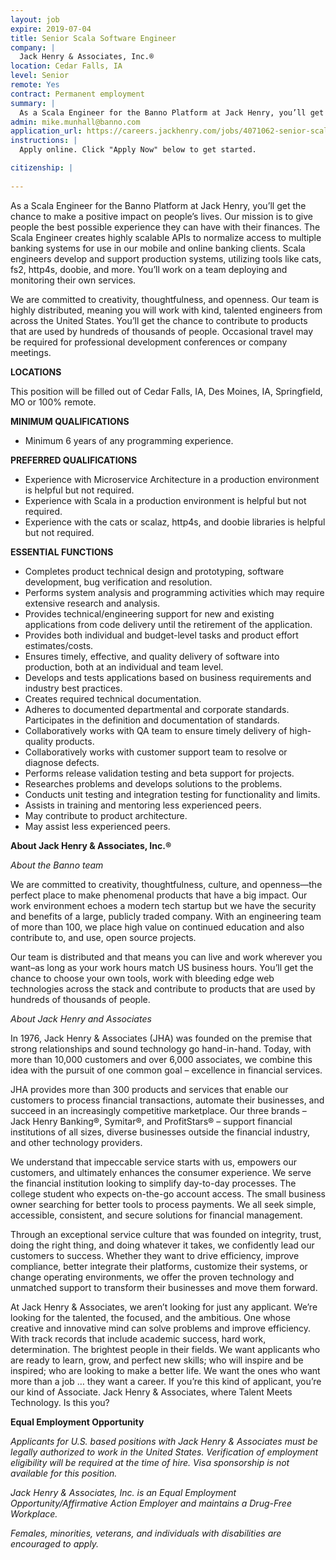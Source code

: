 ```yaml
---
layout: job
expire: 2019-07-04
title: Senior Scala Software Engineer
company: |
  Jack Henry & Associates, Inc.®
location: Cedar Falls, IA
level: Senior
remote: Yes
contract: Permanent employment
summary: |
  As a Scala Engineer for the Banno Platform at Jack Henry, you’ll get the chance to make a positive impact on people’s lives. Our mission is to give people the best possible experience they can have with their finances. The Scala Engineer creates highly scalable APIs to normalize access to multiple banking systems for use in our mobile and online banking clients. Scala engineers develop and support production systems, utilizing tools like cats, fs2, http4s, doobie, and more.
admin: mike.munhall@banno.com
application_url: https://careers.jackhenry.com/jobs/4071062-senior-scala-software-engineer
instructions: |
  Apply online. Click "Apply Now" below to get started.

citizenship: |
  
---
```


<!-- break -->

As a Scala Engineer for the Banno Platform at Jack Henry, you’ll get the chance to make a positive impact on people’s lives. Our mission is to give people the best possible experience they can have with their finances. The Scala Engineer creates highly scalable APIs to normalize access to multiple banking systems for use in our mobile and online banking clients. Scala engineers develop and support production systems, utilizing tools like cats, fs2, http4s, doobie, and more. You’ll work on a team deploying and monitoring their own services.

We are committed to creativity, thoughtfulness, and openness. Our team is highly distributed, meaning you will work with kind, talented engineers from across the United States. You’ll get the chance to contribute to products that are used by hundreds of thousands of people. Occasional travel may be required for professional development conferences or company meetings.

**LOCATIONS**

This position will be filled out of Cedar Falls, IA, Des Moines, IA, Springfield, MO or 100% remote.

**MINIMUM QUALIFICATIONS**

* Minimum 6 years of any programming experience.

**PREFERRED QUALIFICATIONS**

* Experience with Microservice Architecture in a production environment is helpful but not required.
* Experience with Scala in a production environment is helpful but not required.
* Experience with the cats or scalaz, http4s, and doobie libraries is helpful but not required.

**ESSENTIAL FUNCTIONS**

* Completes product technical design and prototyping, software development, bug verification and resolution.
* Performs system analysis and programming activities which may require extensive research and analysis.
* Provides technical/engineering support for new and existing applications from code delivery until the retirement of the application.
* Provides both individual and budget-level tasks and product effort estimates/costs.
* Ensures timely, effective, and quality delivery of software into production, both at an individual and team level.
* Develops and tests applications based on business requirements and industry best practices.
* Creates required technical documentation.
* Adheres to documented departmental and corporate standards.  Participates in the definition and documentation of standards.
* Collaboratively works with QA team to ensure timely delivery of high-quality products.
* Collaboratively works with customer support team to resolve or diagnose defects.
* Performs release validation testing and beta support for projects.
* Researches problems and develops solutions to the problems.
* Conducts unit testing and integration testing for functionality and limits.
* Assists in training and mentoring less experienced peers.
* May contribute to product architecture.
* May assist less experienced peers.

**About Jack Henry & Associates, Inc.&reg;**

_About the Banno team_

We are committed to creativity, thoughtfulness, culture, and openness—the perfect place to make phenomenal products that have a big impact. Our work environment echoes a modern tech startup but we have the security and benefits of a large, publicly traded company. With an engineering team of more than 100, we place high value on continued education and also contribute to, and use, open source projects.

Our team is distributed and that means you can live and work wherever you want–as long as your work hours match US business hours. You’ll get the chance to choose your own tools, work with bleeding edge web technologies across the stack and contribute to products that are used by hundreds of thousands of people.

_About Jack Henry and Associates_

In 1976, Jack Henry & Associates (JHA) was founded on the premise that strong relationships and sound technology go hand-in-hand. Today, with more than 10,000 customers and over 6,000 associates, we combine this idea with the pursuit of one common goal – excellence in financial services.

JHA provides more than 300 products and services that enable our customers to process financial transactions, automate their businesses, and succeed in an increasingly competitive marketplace. Our three brands – Jack Henry Banking®, Symitar®, and ProfitStars® – support financial institutions of all sizes, diverse businesses outside the financial industry, and other technology providers.

We understand that impeccable service starts with us, empowers our customers, and ultimately enhances the consumer experience. We serve the financial institution looking to simplify day-to-day processes. The college student who expects on-the-go account access. The small business owner searching for better tools to process payments. We all seek simple, accessible, consistent, and secure solutions for financial management.

Through an exceptional service culture that was founded on integrity, trust, doing the right thing, and doing whatever it takes, we confidently lead our customers to success. Whether they want to drive efficiency, improve compliance, better integrate their platforms, customize their systems, or change operating environments, we offer the proven technology and unmatched support to transform their businesses and move them forward.

At Jack Henry & Associates, we aren’t looking for just any applicant. We’re looking for the talented, the focused, and the ambitious. One whose creative and innovative mind can solve problems and improve efficiency. With track records that include academic success, hard work, determination. The brightest people in their fields. We want applicants who are ready to learn, grow, and perfect new skills; who will inspire and be inspired; who are looking to make a better life. We want the ones who want more than a job … they want a career. If you’re this kind of applicant, you’re our kind of Associate. Jack Henry & Associates, where Talent Meets Technology. Is this you?

**Equal Employment Opportunity**

_Applicants for U.S. based positions with Jack Henry & Associates must be legally authorized to work in the United States. Verification of employment eligibility will be required at the time of hire. Visa sponsorship is not available for this position._

_Jack Henry & Associates, Inc. is an Equal Employment Opportunity/Affirmative Action Employer and maintains a Drug-Free Workplace._

_Females, minorities, veterans, and individuals with disabilities are encouraged to apply._
